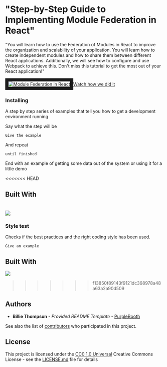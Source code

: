 # "Step-by-Step Guide to Implementing Module Federation in React"

"You will learn how to use the Federation of Modules in React to improve the organization and scalability of your application. You will learn how to create independent modules and how to share them between different React applications. Additionally, we will see how to configure and use Webpack to achieve this. Don't miss this tutorial to get the most out of your React application!"

<a href="https://www.youtube.com/watch?v=4lxR_mv8Sgs" target="_blank">
<img src="https://i3.ytimg.com/vi/4lxR_mv8Sgs/maxresdefault.jpg" 
alt="Module Federation in React" style="max-width: 100%;" border="10" />Watch how we did it</a>

### Installing

A step by step series of examples that tell you how to get a development
environment running

Say what the step will be

    Give the example

And repeat

    until finished

End with an example of getting some data out of the system or using it
for a little demo

<<<<<<< HEAD

## Built With

# [![](https://i3.ytimg.com/vi/4lxR_mv8Sgs/maxresdefault.jpg)](https://www.youtube.com/watch?v=4lxR_mv8Sgs)

### Style test

Checks if the best practices and the right coding style has been used.

    Give an example

## Built With

[![](https://img.youtube.com/vi/4lxR_mv8Sgs/0.jpg)](https://www.youtube.com/watch?v=4lxR_mv8Sgs)

> > > > > > > f13850f89143f9121dc368978a48a63a2a90d509

## Authors

- **Billie Thompson** - _Provided README Template_ -
  [PurpleBooth](https://github.com/PurpleBooth)

See also the list of
[contributors](https://github.com/PurpleBooth/a-good-readme-template/contributors)
who participated in this project.

## License

This project is licensed under the [CC0 1.0 Universal](LICENSE.md)
Creative Commons License - see the [LICENSE.md](LICENSE.md) file for
details

